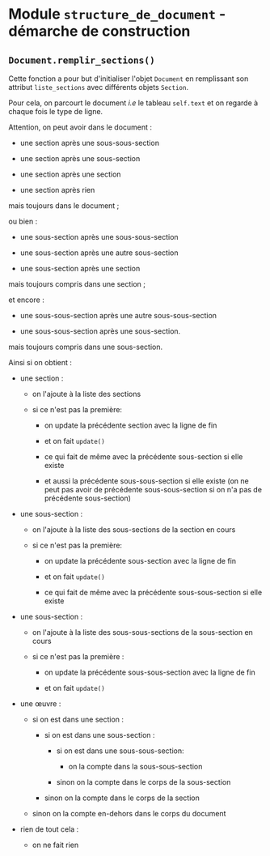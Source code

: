 # Module `structure_de_document` - démarche de construction
  
## `Document.remplir_sections()`  

Cette fonction a pour but d'initialiser l'objet `Document` en remplissant
son attribut `liste_sections` avec différents objets `Section`.

Pour cela, on parcourt le document *i.e* le tableau `self.text` et on regarde
à chaque fois le type de ligne.

Attention, on peut avoir dans le document :

* une section après une sous-sous-section

* une section après une sous-section

* une section après une section

* une section après rien

mais toujours dans le document ;

ou bien :

* une sous-section après une sous-sous-section

* une sous-section après une autre sous-section

* une sous-section après une section

mais toujours compris dans une section ;

et encore :

* une sous-sous-section après une autre sous-sous-section

* une sous-sous-section après une sous-section.

mais toujours compris dans une sous-section.

Ainsi si on obtient :

* une section :

  * on l'ajoute à la liste des sections

  * si ce n'est pas la première:

    * on update la précédente section avec la ligne de fin
  
    * et on fait `update()`

    * ce qui fait de même avec la précédente sous-section si elle existe

    * et aussi la précédente sous-sous-section si elle existe
    (on ne peut pas avoir de précédente sous-sous-section si on n'a pas de précédente sous-section)

* une sous-section :  

  * on l'ajoute à la liste des sous-sections de la section en cours

  * si ce n'est pas la première:

    * on update la précédente sous-section avec la ligne de fin
  
    * et on fait `update()`

    * ce qui fait de même avec la précédente sous-sous-section si elle existe

* une sous-section :

  * on l'ajoute à la liste des sous-sous-sections de la sous-section en cours

  * si ce n'est pas la première :

    * on update la précédente sous-sous-section avec la ligne de fin

    * et on fait `update()`

* une œuvre :

  * si on est dans une section :

    * si on est dans une sous-section :

      * si on est dans une sous-sous-section:

        * on la compte dans la sous-sous-section

      * sinon on la compte dans le corps de la sous-section

    * sinon on la compte dans le corps de la section

  * sinon on la compte en-dehors dans le corps du document

* rien de tout cela :

  * on ne fait rien
